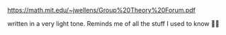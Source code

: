 https://math.mit.edu/~jwellens/Group%20Theory%20Forum.pdf

written in a very light tone. Reminds me of all the stuff I used to know 🤷‍♂️